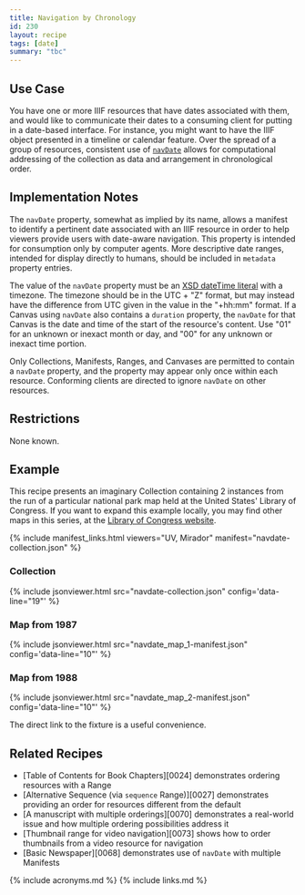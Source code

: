 ```yaml
---
title: Navigation by Chronology
id: 230
layout: recipe
tags: [date]
summary: "tbc"
---
```


## Use Case

You have one or more IIIF resources that have dates associated with them, and would like to communicate their dates to a consuming client for putting in a date-based interface. For instance, you might want to have the IIIF object presented in a timeline or calendar feature. Over the spread of a group of resources, consistent use of [`navDate`](https://iiif.io/api/presentation/3.0/#navdate) allows for computational addressing of the collection as data and arrangement in chronological order.

## Implementation Notes

The `navDate` property, somewhat as implied by its name, allows a manifest to identify a pertinent date associated with an IIIF resource in order to help viewers provide users with date-aware navigation. This property is intended for consumption only by computer agents. More descriptive date ranges, intended for display directly to humans, should be included in `metadata` property entries.

The value of the `navDate` property must be an [XSD dateTime literal](https://www.w3.org/TR/xmlschema11-2/#dateTime) with a timezone. The timezone should be in the UTC + "Z" format, but may instead have the difference from UTC given in the value in the "+hh:mm" format. If a Canvas using `navDate` also contains a `duration` property, the `navDate` for that Canvas is the date and time of the start of the resource's content. Use "01" for an unknown or inexact month or day, and "00" for any unknown or inexact time portion.

Only Collections, Manifests, Ranges, and Canvases are permitted to contain a `navDate` property, and the property may appear only once within each resource. Conforming clients are directed to ignore `navDate` on other resources.

## Restrictions

None known.

## Example

This recipe presents an imaginary Collection containing 2 instances from the run of a particular national park map held at the United States' Library of Congress. If you want to expand this example locally, you may find other maps in this series, at the [Library of Congress website](https://www.loc.gov/maps/?q=Chesapeake+and+Ohio+Canal&fa=contributor%3Aunited+states.+national+park+service&st=list&c=100).

{% include manifest_links.html viewers="UV, Mirador" manifest="navdate-collection.json" %}

### Collection
{% include jsonviewer.html src="navdate-collection.json" config='data-line="19"' %}

### Map from 1987
{% include jsonviewer.html src="navdate_map_1-manifest.json" config='data-line="10"' %}

### Map from 1988
{% include jsonviewer.html src="navdate_map_2-manifest.json" config='data-line="10"' %}

The direct link to the fixture is a useful convenience.

## Related Recipes

* [Table of Contents for Book Chapters][0024] demonstrates ordering resources with a Range
* [Alternative Sequence (via `sequence` Range)][0027] demonstrates providing an order for resources different from the default
* [A manuscript with multiple orderings][0070] demonstrates a real-world issue and how multiple ordering possibilities address it
* [Thumbnail range for video navigation][0073] shows how to order thumbnails from a video resource for navigation
* [Basic Newspaper][0068] demonstrates use of `navDate` with multiple Manifests

{% include acronyms.md %}
{% include links.md %}

